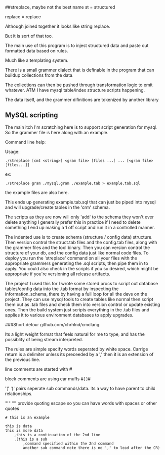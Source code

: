 ##streplace, maybe not the best name
st      = structured

replace = replace

Although joined together it looks like string replace.

But it is sort of that too.

The main use of this program is to injest structured data and paste out formatted data based on rules.

Much like a templating system.

There is a small grammer dialect that is definable in the program that can buildup collections from the data.

The collections can then be pushed through transformation logic to emit whatever. ATM I have mysql table/index structure scripts happening.

The data itself, and the grammer difinitions are tokenized by another library


## MySQL scripting
The main itch I'm scratching here is to support script generation for mysql. So the grammer file is here along with an example.

Command line help:

Usage:
```
./streplace [cmt <string>] <gram file> [files ...] ... [<gram file> [files...]]
```

ex:

	./streplace gram ./mysql.gram ./example.tab	> example.tab.sql

the example files are also here.

This ends up generating example.tab.sql that can just be piped into mysql and will upgrade/create tables in the 'crm' schema.

The scripts as they are now will only 'add' to the schema they won't ever delete anything I generally prefer this in practice if I need to delete
something I end up making a 1 off script and run it in a controlled manner.

The indented use is to create schema (structure / config data) structure. Then version control the struct.tab files and the config.tab files,
along with the grammer files and the tool binary. Then you can version control the structure of your db, and the config data just like normal
code files. To deploy you run the 'streplace' command on all your files with the appropriate grammers generating the .sql scripts, then pipe
them in to apply. You could also check in the scripts if you so desired, which might be appropriate if you're
versioning all release artifacts.

The project I used this for I wrote some stored procs to script out database tables/config data into the .tab format by inspecting the information_schema, there by having a full loop
for all the devs on the project. They can use mysql tools to create tables like normal then script them out as .tab files and check them into version
control or update existing ones. Then the build system just scripts everything in the .tab files and applies it to various environment databases to apply upgrades.

###Short detour
github.com/chrhlnd/cmdlang

Its a light weight format that feels natural for me to type, and has the possiblity of being stream interpreted.

The rules are simple specify words seperated by white space. Carrige return is a delimiter unless its preceeded by a ','
then it is an extension of the previous line.

line comments are started with #

block comments are using ear muffs #( )#

'(' ')' pairs seperate sub commands/data. Its a way to have parent to child relationships.

"'" '"' provide quoting escape so you can have words with spaces or other quotes

```
# this is an example

this is data
this is more data
	,this is a continuation of the 2nd line
	,(this is a sub
		,command specified within the 2nd command
		another sub command note there is no ',' to lead after the CR)
```
